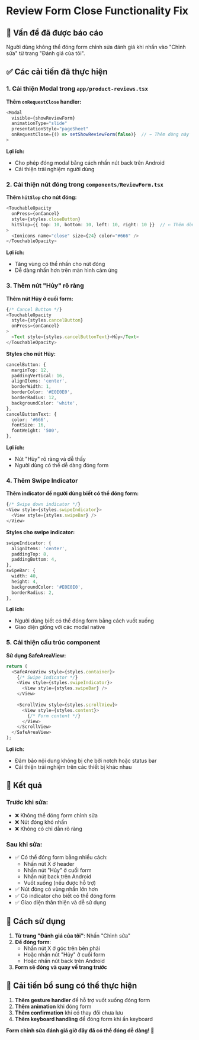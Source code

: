 # Review Form Close Functionality Fix

## 🎯 **Vấn đề đã được báo cáo**

Người dùng không thể đóng form chỉnh sửa đánh giá khi nhấn vào "Chỉnh sửa" từ trang "Đánh giá của tôi".

## ✅ **Các cải tiến đã thực hiện**

### **1. Cải thiện Modal trong `app/product-reviews.tsx`**

**Thêm `onRequestClose` handler:**
```typescript
<Modal
  visible={showReviewForm}
  animationType="slide"
  presentationStyle="pageSheet"
  onRequestClose={() => setShowReviewForm(false)}  // ← Thêm dòng này
>
```

**Lợi ích:**
- Cho phép đóng modal bằng cách nhấn nút back trên Android
- Cải thiện trải nghiệm người dùng

### **2. Cải thiện nút đóng trong `components/ReviewForm.tsx`**

**Thêm `hitSlop` cho nút đóng:**
```typescript
<TouchableOpacity 
  onPress={onCancel} 
  style={styles.closeButton}
  hitSlop={{ top: 10, bottom: 10, left: 10, right: 10 }}  // ← Thêm dòng này
>
  <Ionicons name="close" size={24} color="#666" />
</TouchableOpacity>
```

**Lợi ích:**
- Tăng vùng có thể nhấn cho nút đóng
- Dễ dàng nhấn hơn trên màn hình cảm ứng

### **3. Thêm nút "Hủy" rõ ràng**

**Thêm nút Hủy ở cuối form:**
```typescript
{/* Cancel Button */}
<TouchableOpacity
  style={styles.cancelButton}
  onPress={onCancel}
>
  <Text style={styles.cancelButtonText}>Hủy</Text>
</TouchableOpacity>
```

**Styles cho nút Hủy:**
```typescript
cancelButton: {
  marginTop: 12,
  paddingVertical: 16,
  alignItems: 'center',
  borderWidth: 1,
  borderColor: '#E0E0E0',
  borderRadius: 12,
  backgroundColor: 'white',
},
cancelButtonText: {
  color: '#666',
  fontSize: 16,
  fontWeight: '500',
},
```

**Lợi ích:**
- Nút "Hủy" rõ ràng và dễ thấy
- Người dùng có thể dễ dàng đóng form

### **4. Thêm Swipe Indicator**

**Thêm indicator để người dùng biết có thể đóng form:**
```typescript
{/* Swipe down indicator */}
<View style={styles.swipeIndicator}>
  <View style={styles.swipeBar} />
</View>
```

**Styles cho swipe indicator:**
```typescript
swipeIndicator: {
  alignItems: 'center',
  paddingTop: 8,
  paddingBottom: 4,
},
swipeBar: {
  width: 40,
  height: 4,
  backgroundColor: '#E0E0E0',
  borderRadius: 2,
},
```

**Lợi ích:**
- Người dùng biết có thể đóng form bằng cách vuốt xuống
- Giao diện giống với các modal native

### **5. Cải thiện cấu trúc component**

**Sử dụng SafeAreaView:**
```typescript
return (
  <SafeAreaView style={styles.container}>
    {/* Swipe indicator */}
    <View style={styles.swipeIndicator}>
      <View style={styles.swipeBar} />
    </View>
    
    <ScrollView style={styles.scrollView}>
      <View style={styles.content}>
        {/* Form content */}
      </View>
    </ScrollView>
  </SafeAreaView>
);
```

**Lợi ích:**
- Đảm bảo nội dung không bị che bởi notch hoặc status bar
- Cải thiện trải nghiệm trên các thiết bị khác nhau

## 🎯 **Kết quả**

### **Trước khi sửa:**
- ❌ Không thể đóng form chỉnh sửa
- ❌ Nút đóng khó nhấn
- ❌ Không có chỉ dẫn rõ ràng

### **Sau khi sửa:**
- ✅ Có thể đóng form bằng nhiều cách:
  - Nhấn nút X ở header
  - Nhấn nút "Hủy" ở cuối form
  - Nhấn nút back trên Android
  - Vuốt xuống (nếu được hỗ trợ)
- ✅ Nút đóng có vùng nhấn lớn hơn
- ✅ Có indicator cho biết có thể đóng form
- ✅ Giao diện thân thiện và dễ sử dụng

## 📱 **Cách sử dụng**

1. **Từ trang "Đánh giá của tôi"**: Nhấn "Chỉnh sửa"
2. **Để đóng form**: 
   - Nhấn nút X ở góc trên bên phải
   - Hoặc nhấn nút "Hủy" ở cuối form
   - Hoặc nhấn nút back trên Android
3. **Form sẽ đóng và quay về trang trước**

## 🚀 **Cải tiến bổ sung có thể thực hiện**

1. **Thêm gesture handler** để hỗ trợ vuốt xuống đóng form
2. **Thêm animation** khi đóng form
3. **Thêm confirmation** khi có thay đổi chưa lưu
4. **Thêm keyboard handling** để đóng form khi ẩn keyboard

**Form chỉnh sửa đánh giá giờ đây đã có thể đóng dễ dàng! 🎉** 